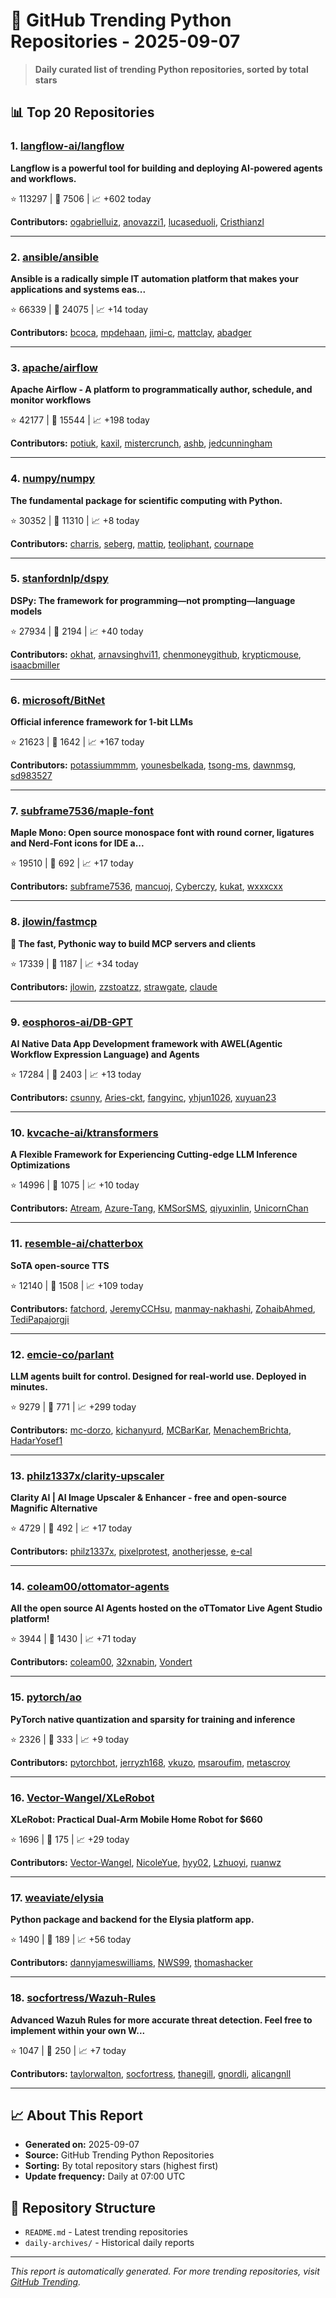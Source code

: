 # 🐍 GitHub Trending Python Repositories - 2025-09-07

> **Daily curated list of trending Python repositories, sorted by total stars**

## 📊 Top 20 Repositories

### 1. [langflow-ai/langflow](https://github.com/langflow-ai/langflow)

**Langflow is a powerful tool for building and deploying AI-powered agents and workflows.**

⭐ 113297 | 🍴 7506 | 📈 +602 today

**Contributors:** [ogabrielluiz](https://github.com/ogabrielluiz), [anovazzi1](https://github.com/anovazzi1), [lucaseduoli](https://github.com/lucaseduoli), [Cristhianzl](https://github.com/Cristhianzl)

---

### 2. [ansible/ansible](https://github.com/ansible/ansible)

**Ansible is a radically simple IT automation platform that makes your applications and systems eas...**

⭐ 66339 | 🍴 24075 | 📈 +14 today

**Contributors:** [bcoca](https://github.com/bcoca), [mpdehaan](https://github.com/mpdehaan), [jimi-c](https://github.com/jimi-c), [mattclay](https://github.com/mattclay), [abadger](https://github.com/abadger)

---

### 3. [apache/airflow](https://github.com/apache/airflow)

**Apache Airflow - A platform to programmatically author, schedule, and monitor workflows**

⭐ 42177 | 🍴 15544 | 📈 +198 today

**Contributors:** [potiuk](https://github.com/potiuk), [kaxil](https://github.com/kaxil), [mistercrunch](https://github.com/mistercrunch), [ashb](https://github.com/ashb), [jedcunningham](https://github.com/jedcunningham)

---

### 4. [numpy/numpy](https://github.com/numpy/numpy)

**The fundamental package for scientific computing with Python.**

⭐ 30352 | 🍴 11310 | 📈 +8 today

**Contributors:** [charris](https://github.com/charris), [seberg](https://github.com/seberg), [mattip](https://github.com/mattip), [teoliphant](https://github.com/teoliphant), [cournape](https://github.com/cournape)

---

### 5. [stanfordnlp/dspy](https://github.com/stanfordnlp/dspy)

**DSPy: The framework for programming—not prompting—language models**

⭐ 27934 | 🍴 2194 | 📈 +40 today

**Contributors:** [okhat](https://github.com/okhat), [arnavsinghvi11](https://github.com/arnavsinghvi11), [chenmoneygithub](https://github.com/chenmoneygithub), [krypticmouse](https://github.com/krypticmouse), [isaacbmiller](https://github.com/isaacbmiller)

---

### 6. [microsoft/BitNet](https://github.com/microsoft/BitNet)

**Official inference framework for 1-bit LLMs**

⭐ 21623 | 🍴 1642 | 📈 +167 today

**Contributors:** [potassiummmm](https://github.com/potassiummmm), [younesbelkada](https://github.com/younesbelkada), [tsong-ms](https://github.com/tsong-ms), [dawnmsg](https://github.com/dawnmsg), [sd983527](https://github.com/sd983527)

---

### 7. [subframe7536/maple-font](https://github.com/subframe7536/maple-font)

**Maple Mono: Open source monospace font with round corner, ligatures and Nerd-Font icons for IDE a...**

⭐ 19510 | 🍴 692 | 📈 +17 today

**Contributors:** [subframe7536](https://github.com/subframe7536), [mancuoj](https://github.com/mancuoj), [Cyberczy](https://github.com/Cyberczy), [kukat](https://github.com/kukat), [wxxxcxx](https://github.com/wxxxcxx)

---

### 8. [jlowin/fastmcp](https://github.com/jlowin/fastmcp)

**🚀 The fast, Pythonic way to build MCP servers and clients**

⭐ 17339 | 🍴 1187 | 📈 +34 today

**Contributors:** [jlowin](https://github.com/jlowin), [zzstoatzz](https://github.com/zzstoatzz), [strawgate](https://github.com/strawgate), [claude](https://github.com/claude)

---

### 9. [eosphoros-ai/DB-GPT](https://github.com/eosphoros-ai/DB-GPT)

**AI Native Data App Development framework with AWEL(Agentic Workflow Expression Language) and Agents**

⭐ 17284 | 🍴 2403 | 📈 +13 today

**Contributors:** [csunny](https://github.com/csunny), [Aries-ckt](https://github.com/Aries-ckt), [fangyinc](https://github.com/fangyinc), [yhjun1026](https://github.com/yhjun1026), [xuyuan23](https://github.com/xuyuan23)

---

### 10. [kvcache-ai/ktransformers](https://github.com/kvcache-ai/ktransformers)

**A Flexible Framework for Experiencing Cutting-edge LLM Inference Optimizations**

⭐ 14996 | 🍴 1075 | 📈 +10 today

**Contributors:** [Atream](https://github.com/Atream), [Azure-Tang](https://github.com/Azure-Tang), [KMSorSMS](https://github.com/KMSorSMS), [qiyuxinlin](https://github.com/qiyuxinlin), [UnicornChan](https://github.com/UnicornChan)

---

### 11. [resemble-ai/chatterbox](https://github.com/resemble-ai/chatterbox)

**SoTA open-source TTS**

⭐ 12140 | 🍴 1508 | 📈 +109 today

**Contributors:** [fatchord](https://github.com/fatchord), [JeremyCCHsu](https://github.com/JeremyCCHsu), [manmay-nakhashi](https://github.com/manmay-nakhashi), [ZohaibAhmed](https://github.com/ZohaibAhmed), [TediPapajorgji](https://github.com/TediPapajorgji)

---

### 12. [emcie-co/parlant](https://github.com/emcie-co/parlant)

**LLM agents built for control. Designed for real-world use. Deployed in minutes.**

⭐ 9279 | 🍴 771 | 📈 +299 today

**Contributors:** [mc-dorzo](https://github.com/mc-dorzo), [kichanyurd](https://github.com/kichanyurd), [MCBarKar](https://github.com/MCBarKar), [MenachemBrichta](https://github.com/MenachemBrichta), [HadarYosef1](https://github.com/HadarYosef1)

---

### 13. [philz1337x/clarity-upscaler](https://github.com/philz1337x/clarity-upscaler)

**Clarity AI \| AI Image Upscaler & Enhancer - free and open-source Magnific Alternative**

⭐ 4729 | 🍴 492 | 📈 +17 today

**Contributors:** [philz1337x](https://github.com/philz1337x), [pixelprotest](https://github.com/pixelprotest), [anotherjesse](https://github.com/anotherjesse), [e-cal](https://github.com/e-cal)

---

### 14. [coleam00/ottomator-agents](https://github.com/coleam00/ottomator-agents)

**All the open source AI Agents hosted on the oTTomator Live Agent Studio platform!**

⭐ 3944 | 🍴 1430 | 📈 +71 today

**Contributors:** [coleam00](https://github.com/coleam00), [32xnabin](https://github.com/32xnabin), [Vondert](https://github.com/Vondert)

---

### 15. [pytorch/ao](https://github.com/pytorch/ao)

**PyTorch native quantization and sparsity for training and inference**

⭐ 2326 | 🍴 333 | 📈 +9 today

**Contributors:** [pytorchbot](https://github.com/pytorchbot), [jerryzh168](https://github.com/jerryzh168), [vkuzo](https://github.com/vkuzo), [msaroufim](https://github.com/msaroufim), [metascroy](https://github.com/metascroy)

---

### 16. [Vector-Wangel/XLeRobot](https://github.com/Vector-Wangel/XLeRobot)

**XLeRobot: Practical Dual-Arm Mobile Home Robot for $660**

⭐ 1696 | 🍴 175 | 📈 +29 today

**Contributors:** [Vector-Wangel](https://github.com/Vector-Wangel), [NicoleYue](https://github.com/NicoleYue), [hyy02](https://github.com/hyy02), [Lzhuoyi](https://github.com/Lzhuoyi), [ruanwz](https://github.com/ruanwz)

---

### 17. [weaviate/elysia](https://github.com/weaviate/elysia)

**Python package and backend for the Elysia platform app.**

⭐ 1490 | 🍴 189 | 📈 +56 today

**Contributors:** [dannyjameswilliams](https://github.com/dannyjameswilliams), [NWS99](https://github.com/NWS99), [thomashacker](https://github.com/thomashacker)

---

### 18. [socfortress/Wazuh-Rules](https://github.com/socfortress/Wazuh-Rules)

**Advanced Wazuh Rules for more accurate threat detection. Feel free to implement within your own W...**

⭐ 1047 | 🍴 250 | 📈 +7 today

**Contributors:** [taylorwalton](https://github.com/taylorwalton), [socfortress](https://github.com/socfortress), [thanegill](https://github.com/thanegill), [gnordli](https://github.com/gnordli), [alicangnll](https://github.com/alicangnll)

---


## 📈 About This Report

- **Generated on:** 2025-09-07
- **Source:** GitHub Trending Python Repositories
- **Sorting:** By total repository stars (highest first)
- **Update frequency:** Daily at 07:00 UTC

## 🔗 Repository Structure

- `README.md` - Latest trending repositories
- `daily-archives/` - Historical daily reports

---

*This report is automatically generated. For more trending repositories, visit [GitHub Trending](https://github.com/trending/python).*
